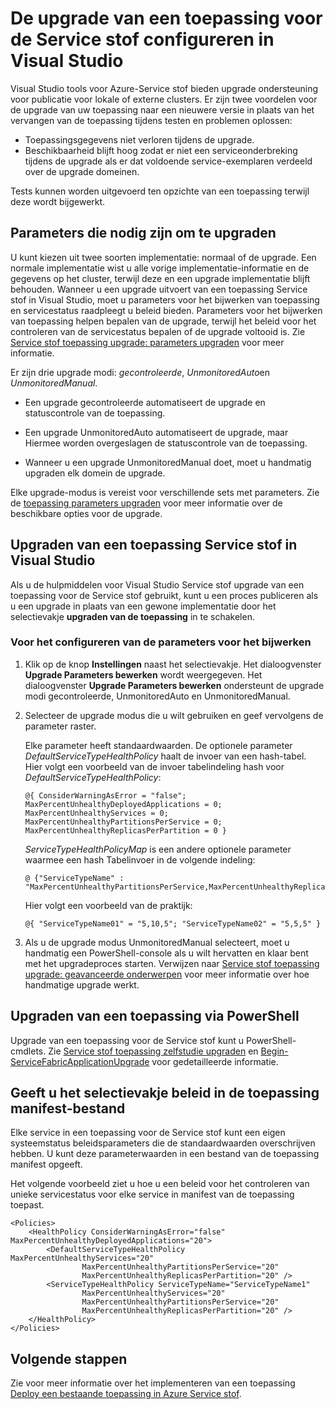 <properties
   pageTitle="De upgrade van een toepassing voor de Service stof configureren | Microsoft Azure"
   description="Leer hoe u de instellingen voor het upgraden van een toepassing voor de Service stof met behulp van Microsoft Visual Studio configureren."
   services="service-fabric"
   documentationCenter="na"
   authors="cawaMS"
   manager="paulyuk"
   editor="tglee" />
<tags
   ms.service="service-fabric"
   ms.devlang="dotnet"
   ms.topic="article"
   ms.tgt_pltfrm="na"
   ms.workload="multiple"
   ms.date="07/29/2016"
   ms.author="cawa" />

# <a name="configure-the-upgrade-of-a-service-fabric-application-in-visual-studio"></a>De upgrade van een toepassing voor de Service stof configureren in Visual Studio

Visual Studio tools voor Azure-Service stof bieden upgrade ondersteuning voor publicatie voor lokale of externe clusters. Er zijn twee voordelen voor de upgrade van uw toepassing naar een nieuwere versie in plaats van het vervangen van de toepassing tijdens testen en problemen oplossen:

- Toepassingsgegevens niet verloren tijdens de upgrade.
- Beschikbaarheid blijft hoog zodat er niet een serviceonderbreking tijdens de upgrade als er dat voldoende service-exemplaren verdeeld over de upgrade domeinen.

Tests kunnen worden uitgevoerd ten opzichte van een toepassing terwijl deze wordt bijgewerkt.

## <a name="parameters-needed-to-upgrade"></a>Parameters die nodig zijn om te upgraden

U kunt kiezen uit twee soorten implementatie: normaal of de upgrade. Een normale implementatie wist u alle vorige implementatie-informatie en de gegevens op het cluster, terwijl deze en een upgrade implementatie blijft behouden. Wanneer u een upgrade uitvoert van een toepassing Service stof in Visual Studio, moet u parameters voor het bijwerken van toepassing en servicestatus raadpleegt u beleid bieden. Parameters voor het bijwerken van toepassing helpen bepalen van de upgrade, terwijl het beleid voor het controleren van de servicestatus bepalen of de upgrade voltooid is. Zie [Service stof toepassing upgrade: parameters upgraden](service-fabric-application-upgrade-parameters.md) voor meer informatie.

Er zijn drie upgrade modi: *gecontroleerde*, *UnmonitoredAuto*en *UnmonitoredManual*.

  - Een upgrade gecontroleerde automatiseert de upgrade en statuscontrole van de toepassing.

  - Een upgrade UnmonitoredAuto automatiseert de upgrade, maar Hiermee worden overgeslagen de statuscontrole van de toepassing.

  - Wanneer u een upgrade UnmonitoredManual doet, moet u handmatig upgraden elk domein de upgrade.

Elke upgrade-modus is vereist voor verschillende sets met parameters. Zie de [toepassing parameters upgraden](service-fabric-application-upgrade-parameters.md) voor meer informatie over de beschikbare opties voor de upgrade.

## <a name="upgrade-a-service-fabric-application-in-visual-studio"></a>Upgraden van een toepassing Service stof in Visual Studio

Als u de hulpmiddelen voor Visual Studio Service stof upgrade van een toepassing voor de Service stof gebruikt, kunt u een proces publiceren als u een upgrade in plaats van een gewone implementatie door het selectievakje **upgraden van de toepassing** in te schakelen.

### <a name="to-configure-the-upgrade-parameters"></a>Voor het configureren van de parameters voor het bijwerken

1. Klik op de knop **Instellingen** naast het selectievakje. Het dialoogvenster **Upgrade Parameters bewerken** wordt weergegeven. Het dialoogvenster **Upgrade Parameters bewerken** ondersteunt de upgrade modi gecontroleerde, UnmonitoredAuto en UnmonitoredManual.

2. Selecteer de upgrade modus die u wilt gebruiken en geef vervolgens de parameter raster.

    Elke parameter heeft standaardwaarden. De optionele parameter *DefaultServiceTypeHealthPolicy* haalt de invoer van een hash-tabel. Hier volgt een voorbeeld van de invoer tabelindeling hash voor *DefaultServiceTypeHealthPolicy*:

    ```
    @{ ConsiderWarningAsError = "false"; MaxPercentUnhealthyDeployedApplications = 0; MaxPercentUnhealthyServices = 0; MaxPercentUnhealthyPartitionsPerService = 0; MaxPercentUnhealthyReplicasPerPartition = 0 }
    ```

    *ServiceTypeHealthPolicyMap* is een andere optionele parameter waarmee een hash Tabelinvoer in de volgende indeling:

    ```    
    @ {"ServiceTypeName" : "MaxPercentUnhealthyPartitionsPerService,MaxPercentUnhealthyReplicasPerPartition,MaxPercentUnhealthyServices"}
    ```

    Hier volgt een voorbeeld van de praktijk:

    ```
    @{ "ServiceTypeName01" = "5,10,5"; "ServiceTypeName02" = "5,5,5" }
    ```

3. Als u de upgrade modus UnmonitoredManual selecteert, moet u handmatig een PowerShell-console als u wilt hervatten en klaar bent met het upgradeproces starten. Verwijzen naar [Service stof toepassing upgrade: geavanceerde onderwerpen](service-fabric-application-upgrade-advanced.md) voor meer informatie over hoe handmatige upgrade werkt.

## <a name="upgrade-an-application-by-using-powershell"></a>Upgraden van een toepassing via PowerShell

Upgrade van een toepassing voor de Service stof kunt u PowerShell-cmdlets. Zie [Service stof toepassing zelfstudie upgraden](service-fabric-application-upgrade-tutorial.md) en [Begin-ServiceFabricApplicationUpgrade](https://msdn.microsoft.com/library/mt125975.aspx) voor gedetailleerde informatie.

## <a name="specify-a-health-check-policy-in-the-application-manifest-file"></a>Geeft u het selectievakje beleid in de toepassing manifest-bestand

Elke service in een toepassing voor de Service stof kunt een eigen systeemstatus beleidsparameters die de standaardwaarden overschrijven hebben. U kunt deze parameterwaarden in een bestand van de toepassing manifest opgeeft.

Het volgende voorbeeld ziet u hoe u een beleid voor het controleren van unieke servicestatus voor elke service in manifest van de toepassing toepast.

```
<Policies>
    <HealthPolicy ConsiderWarningAsError="false" MaxPercentUnhealthyDeployedApplications="20">
        <DefaultServiceTypeHealthPolicy MaxPercentUnhealthyServices="20"               
                MaxPercentUnhealthyPartitionsPerService="20"
                MaxPercentUnhealthyReplicasPerPartition="20" />
        <ServiceTypeHealthPolicy ServiceTypeName="ServiceTypeName1"
                MaxPercentUnhealthyServices="20"
                MaxPercentUnhealthyPartitionsPerService="20"
                MaxPercentUnhealthyReplicasPerPartition="20" />      
    </HealthPolicy>
</Policies>
```
## <a name="next-steps"></a>Volgende stappen
Zie voor meer informatie over het implementeren van een toepassing [Deploy een bestaande toepassing in Azure Service stof](service-fabric-deploy-existing-app.md).
